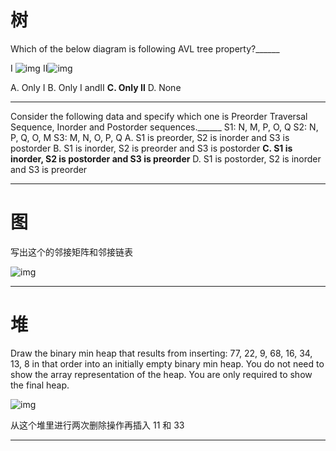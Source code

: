 # 树

Which of the below diagram is following AVL tree property?______

Ι ![img](https://cdn.lwqwq.com/pic/wps6qWM0J.png)  Ⅱ![img](https://cdn.lwqwq.com/pic/wpsOv5V9K.png)

 

A. Only Ι
B. Only Ι andⅡ
**C. Only Ⅱ**
D. None 

---

Consider the following data and specify which one is Preorder Traversal Sequence, Inorder and Postorder sequences.______
	S1: N, M, P, O, Q
	S2: N, P, Q, O, M
	S3: M, N, O, P, Q
A. S1 is preorder, S2 is inorder and S3 is postorder
B. S1 is inorder, S2 is preorder and S3 is postorder
**C. S1 is inorder, S2 is postorder and S3 is preorder**
D. S1 is postorder, S2 is inorder and S3 is preorder

---

# 图

写出这个的邻接矩阵和邻接链表

![img](https://cdn.lwqwq.com/pic/wpsEGE64e.png)

---

#  堆

Draw the binary min heap that results from inserting: 77, 22, 9, 68, 16, 34, 13, 8 in that order into an initially empty binary min heap. You do not need to show the array representation of the heap. You are only required to show the final heap.

![img](https://cdn.lwqwq.com/pic/wpslHdKPc.png)

从这个堆里进行两次删除操作再插入 11 和 33

---

